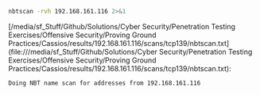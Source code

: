 ```bash
nbtscan -rvh 192.168.161.116 2>&1
```

[/media/sf_Stuff/Github/Solutions/Cyber Security/Penetration Testing Exercises/Offensive Security/Proving Ground Practices/Cassios/results/192.168.161.116/scans/tcp139/nbtscan.txt](file:///media/sf_Stuff/Github/Solutions/Cyber Security/Penetration Testing Exercises/Offensive Security/Proving Ground Practices/Cassios/results/192.168.161.116/scans/tcp139/nbtscan.txt):

```
Doing NBT name scan for addresses from 192.168.161.116


```
